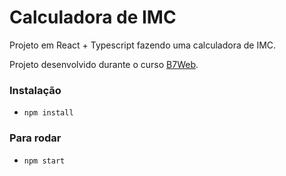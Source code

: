 # Calculadora de IMC

Projeto em React + Typescript
fazendo uma calculadora de IMC.

Projeto desenvolvido durante o
curso [B7Web](https://b7web.com.br).


### Instalação
- `npm install`

### Para rodar
- `npm start`